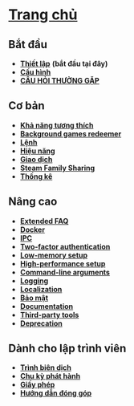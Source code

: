 # **[Trang chủ](https://github.com/JustArchi/ArchiSteamFarm/wiki/Home)**

## Bắt đầu

* **[Thiết lập](https://github.com/JustArchi/ArchiSteamFarm/wiki/Setting-up)** **(bắt đầu tại đây)**
* **[Cấu hình](https://github.com/JustArchi/ArchiSteamFarm/wiki/Configuration)**
* **[CÂU HỎI THƯỜNG GẶP](https://github.com/JustArchi/ArchiSteamFarm/wiki/FAQ)**

## Cơ bản

* **[Khả năng tương thích](https://github.com/JustArchi/ArchiSteamFarm/wiki/Compatibility)**
* **[Background games redeemer](https://github.com/JustArchi/ArchiSteamFarm/wiki/Background-games-redeemer)**
* **[Lệnh](https://github.com/JustArchi/ArchiSteamFarm/wiki/Commands)**
* **[Hiệu năng](https://github.com/JustArchi/ArchiSteamFarm/wiki/Performance)**
* **[Giao dịch](https://github.com/JustArchi/ArchiSteamFarm/wiki/Trading)**
* **[Steam Family Sharing](https://github.com/JustArchi/ArchiSteamFarm/wiki/Steam-Family-Sharing)**
* **[Thống kê](https://github.com/JustArchi/ArchiSteamFarm/wiki/Statistics)**

## Nâng cao

* **[Extended FAQ](https://github.com/JustArchi/ArchiSteamFarm/wiki/Extended-FAQ)**
* **[Docker](https://github.com/JustArchi/ArchiSteamFarm/wiki/Docker)**
* **[IPC](https://github.com/JustArchi/ArchiSteamFarm/wiki/IPC)**
* **[Two-factor authentication](https://github.com/JustArchi/ArchiSteamFarm/wiki/Two-factor-authentication)**
* **[Low-memory setup](https://github.com/JustArchi/ArchiSteamFarm/wiki/Low-memory-setup)**
* **[High-performance setup](https://github.com/JustArchi/ArchiSteamFarm/wiki/High-performance-setup)**
* **[Command-line arguments](https://github.com/JustArchi/ArchiSteamFarm/wiki/Command-line-arguments)**
* **[Logging](https://github.com/JustArchi/ArchiSteamFarm/wiki/Logging)**
* **[Localization](https://github.com/JustArchi/ArchiSteamFarm/wiki/Localization)**
* **[Bảo mật](https://github.com/JustArchi/ArchiSteamFarm/wiki/Security)**
* **[Documentation](https://github.com/JustArchi/ArchiSteamFarm/wiki/Documentation)**
* **[Third-party tools](https://github.com/JustArchi/ArchiSteamFarm/wiki/Third-party-tools)**
* **[Deprecation](https://github.com/JustArchi/ArchiSteamFarm/wiki/Deprecation)**

## Dành cho lập trình viên

* **[Trình biên dịch](https://github.com/JustArchi/ArchiSteamFarm/wiki/Compilation)**
* **[Chu kỳ phát hành](https://github.com/JustArchi/ArchiSteamFarm/wiki/Release-cycle)**
* **[Giấy phép](https://github.com/JustArchi/ArchiSteamFarm/wiki/License)**
* **[Hướng dẫn đóng góp](https://github.com/JustArchi/ArchiSteamFarm/blob/master/.github/CONTRIBUTING.md)**
